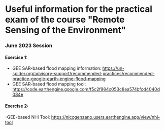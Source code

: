 # Useful information for the practical exam of the course "Remote Sensing of the Environment"
### June 2023 Session

#### Exercise 1:
- GEE SAR-based flood mapping information: https://un-spider.org/advisory-support/recommended-practices/recommended-practice-google-earth-engine-flood-mapping 
- GEE SAR-based flood mapping tool: https://code.earthengine.google.com/f5c2f984c053c8ea574bfcd4040d084e 

#### Exercise 2: 
-GEE-based NHI Tool: https://nicogenzano.users.earthengine.app/view/nhi-tool

